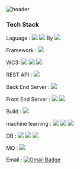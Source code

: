 
<!--
**dgreghub/dgreghub** is a ✨ _special_ ✨ repository because its `README.md` (this file) appears on your GitHub profile.

Here are some ideas to get you started:

- 🔭 I’m currently working on ...
- 🌱 I’m currently learning ...
- 👯 I’m looking to collaborate on ...
- 🤔 I’m looking for help with ...
- 💬 Ask me about ...
- 📫 How to reach me: ...
- 😄 Pronouns: ...
- ⚡ Fun fact: ...
-->
![header](https://capsule-render.vercel.app/api?type=rounded&color=timeGradient&height=200&section=header&text=GREG&fontSize=90)

<h3> Tech Stack </h3>
<p>
Laguage : <img src="https://img.shields.io/badge/Python-3766AB?style=flat-square&logo=Python&logoColor=white"/> <img src="https://img.shields.io/badge/Java-007396?style=flat-square&logo=Java&logoColor=white"/>
By <img src="https://img.shields.io/badge/Git-F05032?style=flat-square&logo=Git&logoColor=white"/></a>  
</p>
<p>
Framework : <img src="https://img.shields.io/badge/Spring-6DB33F?style=flat-square&logo=Spring&logoColor=white"/></a> 
</p>
<p>
WC3: <img src="https://img.shields.io/badge/HTML5-E34F26?style=flat-square&logo=HTML5&logoColor=white"/></a> <img src="https://img.shields.io/badge/CSS3-1572B6?style=flat-square&logo=CSS3&logoColor=white"/></a> <img src="https://img.shields.io/badge/JavaScript-F7DF1E?style=flat-square&logo=JavaScript&logoColor=white"/></a>
</p>
<p>
REST API : <img src="https://img.shields.io/badge/Postman-FF6C37?style=flat-square&logo=Postman&logoColor=white"/></a>
</p>
<p>
Back End Server : <img src="https://img.shields.io/badge/Linux-FCC624?style=flat-square&logo=Linux&logoColor=white"/></a>
</p>
<p>
Front End Server : <img src="https://img.shields.io/badge/Node.js-339933?style=flat-square&logo=Node.js&logoColor=white"/></a> <img src="https://img.shields.io/badge/React-61DAFB?style=flat-square&logo=React&logoColor=white"/></a>
</p>
<p>
Build : <img src="https://img.shields.io/badge/Gradle-02303A?style=flat-square&logo=Gradle&logoColor=white"/></a>
</p>
<p>
machine learning : <img src="https://img.shields.io/badge/TensorFlow-FF6F00?style=flat-square&logo=TensorFlow&logoColor=white"/></a> <img src="https://img.shields.io/badge/Anaconda-44A833?style=flat-square&logo=Anaconda&logoColor=white"/></a> <img src="https://img.shields.io/badge/Jupyter-F37626?style=flat-square&logo=Jupyter&logoColor=white"/></a>
</p>
<p>
DB : <img src="https://img.shields.io/badge/Oracle-F80000?style=flat-square&logo=Oracle&logoColor=white"/></a> <img src="https://img.shields.io/badge/MongoDB-47A248?style=flat-square&logo=MongoDB&logoColor=white"/></a>  <img src="https://img.shields.io/badge/PostgreSQL-336791?style=flat-square&logo=PostgreSQL&logoColor=white"/></a> 
</p>
<p>
MQ : <img src="https://img.shields.io/badge/ApacheKafka-231F20?style=flat-square&logo=Kafka&logoColor=white"/></a>
</p>


Email : [![Gmail Badge](https://img.shields.io/badge/Gmail-d14836?style=flat-square&logo=Gmail&logoColor=white&link=mailto:dgreg.shin@gmail.com)](mailto:dgreg.shin@gmail.com)

  
	
